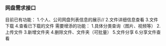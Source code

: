 ### 网盘需求接口
目前已有功能：
1.个人、公司网盘列表信息的展示//
2.文件详细信息查看
3.文件下载
4.查看已下载的文件
需要增添的功能：
1.具体分类查询（图片、视频等）
2.上传文件
3.新增文件夹
4.删除文件、文件夹（可批量）
5.文件分享
6.分享文件查看
